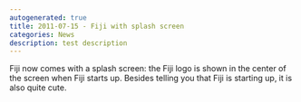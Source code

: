 ```yaml
---
autogenerated: true
title: 2011-07-15 - Fiji with splash screen
categories: News
description: test description
---
```


Fiji now comes with a splash screen: the Fiji logo is shown in the center of the screen when Fiji starts up. Besides telling you that Fiji is starting up, it is also quite cute.


